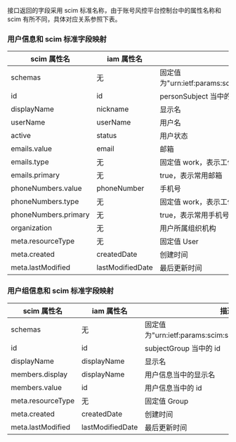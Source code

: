 接口返回的字段采用 scim 标准名称，由于账号风控平台控制台中的属性名称和 scim 有所不同，具体对应关系参照下表。

### 用户信息和 scim 标准字段映射

| scim 属性名          | iam 属性名       | 描述                                                |
| -------------------- | ---------------- | ---------------------------------------------------- |
| schemas              | 无               | 固定值为"urn:ietf:params:scim:schemas:core:2.0:User" |
| id                   | id               | personSubject 当中的 id                              |
| displayName          | nickname         | 显示名                                               |
| userName             | userName         | 用户名                                               |
| active               | status           | 用户状态                                             |
| emails.value         | email            | 邮箱                                                 |
| emails.type          | 无               | 固定值 work，表示工作邮箱                            |
| emails.primary       | 无               | true，表示常用邮箱                                   |
| phoneNumbers.value   | phoneNumber      | 手机号                                               |
| phoneNumbers.type    | 无               | 固定值 work，表示工作手机号                          |
| phoneNumbers.primary | 无               | true，表示常用手机号                                 |
| organization         | 无               | 用户所属组织机构                                     |
| meta.resourceType    | 无               | 固定值 User                                          |
| meta.created         | createdDate      | 创建时间                                             |
| meta.lastModified    | lastModifiedDate | 最后更新时间                                         |

### 用户组信息和 scim 标准字段映射
| scim 属性名       | iam 属性名       | 描述                                                  |
| ----------------- | ---------------- | ----------------------------------------------------- |
| schemas           | 无               | 固定值为"urn:ietf:params:scim:schemas:core:2.0:Group" |
| id                | id               | subjectGroup 当中的 id                                |
| displayName       | displayName      | 显示名                                                |
| members.display   | displayName      | 用户信息当中的显示名                                  |
| members.value     | id               | 用户信息当中的 id                                     |
| meta.resourceType | 无               | 固定值 Group                                          |
| meta.created      | createdDate      | 创建时间                                              |
| meta.lastModified | lastModifiedDate | 最后更新时间                                          |

